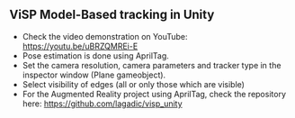 ## ViSP Model-Based tracking in Unity
* Check the video demonstration on YouTube: https://youtu.be/uBRZQMREi-E
* Pose estimation is done using AprilTag.
* Set the camera resolution, camera parameters and tracker type in the inspector window (Plane gameobject).
* Select visibility of edges (all or only those which are visible)
* For the Augmented Reality project using AprilTag, check the repository here: https://github.com/lagadic/visp_unity
